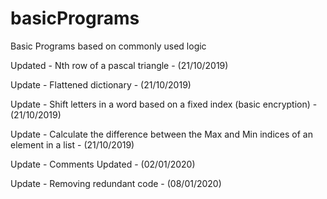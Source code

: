 # basicPrograms
Basic Programs based on commonly used logic

Updated - Nth row of a pascal triangle - (21/10/2019)

Update - Flattened dictionary - (21/10/2019)

Update - Shift letters in a word based on a fixed index (basic encryption) - (21/10/2019)

Update - Calculate the difference between the Max and Min indices of an element in a list - (21/10/2019)

Update - Comments Updated - (02/01/2020)

Update - Removing redundant code - (08/01/2020)
